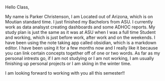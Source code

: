Hello Class, 

My name is Parker Christenson, I am Located out of Arizona, which is on Moutian standard time. I just finished my Bachelors from ASU. I currently work as data analsyst creating dashboards and some ADHOC reports. My study plan is just the same as it was at ASU when I was a full time Student and working, which is just before work, after work and on the weekends. I have been using the note taking app called obsidian, which is a markdown editor. I have been using it for a few months now and I really like it because you can link certain concepts together off of one or two words. As far as my personal intrests go, if I am not studying or I am not working, I am usually finishing up personal projects or I am skiing in the winter time. 

I am looking forward to working with you all this semester!!